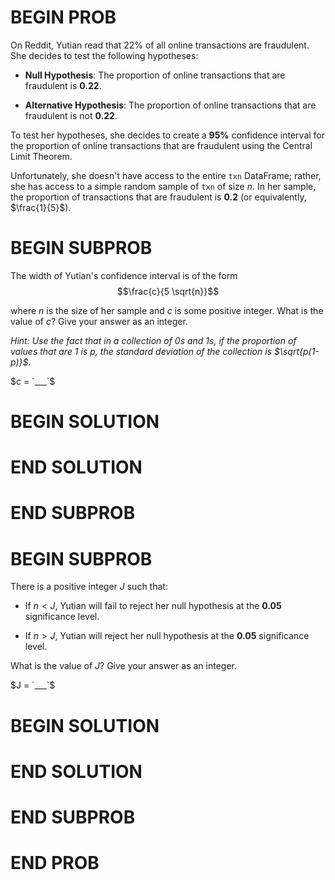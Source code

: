 # BEGIN PROB

On Reddit, Yutian read that 22% of all online transactions are
fraudulent. She decides to test the following hypotheses:

-   **Null Hypothesis**: The proportion of online transactions that are
    fraudulent is **0.22**.

-   **Alternative Hypothesis**: The proportion of online transactions
    that are fraudulent is not **0.22**.

To test her hypotheses, she decides to create a **95%** confidence
interval for the proportion of online transactions that are fraudulent
using the Central Limit Theorem.

Unfortunately, she doesn't have access to the entire `txn` DataFrame;
rather, she has access to a simple random sample of `txn` of size $n$.
In her sample, the proportion of transactions that are fraudulent is
**0.2** (or equivalently, $\frac{1}{5}$).

# BEGIN SUBPROB

The width of Yutian's confidence interval is of the form
$$\frac{c}{5 \sqrt{n}}$$

where $n$ is the size of her sample and $c$ is some positive integer.
What is the value of $c$? Give your answer as an integer.

*Hint: Use the fact that in a collection of 0s and 1s, if the proportion
of values that are 1 is $p$, the standard deviation of the collection is
$\sqrt{p(1-p)}$.*

$c = `___`$

# BEGIN SOLUTION

# END SOLUTION

# END SUBPROB

# BEGIN SUBPROB

There is a positive integer $J$ such that:

-   If $n < J$, Yutian will fail to reject her null hypothesis at the
    **0.05** significance level.

-   If $n > J$, Yutian will reject her null hypothesis at the **0.05**
    significance level.

What is the value of $J$? Give your answer as an integer.

$J = `___`$

# BEGIN SOLUTION

# END SOLUTION

# END SUBPROB

# END PROB